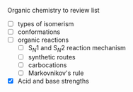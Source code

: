 Organic chemistry to review list
- [ ] types of isomerism
- [ ] conformations
- [ ] organic reactions
	- [ ] $\text{S}_{N}1$ and $\text{S}_N2$ reaction mechanism
	- [ ] synthetic routes
	- [ ] carbocations
	- [ ] Markovnikov's rule
- [x] Acid and base strengths